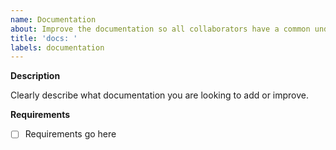 ```yaml
---
name: Documentation
about: Improve the documentation so all collaborators have a common understanding
title: 'docs: '
labels: documentation
---
```


**Description**

Clearly describe what documentation you are looking to add or improve.

**Requirements**

- [ ] Requirements go here
